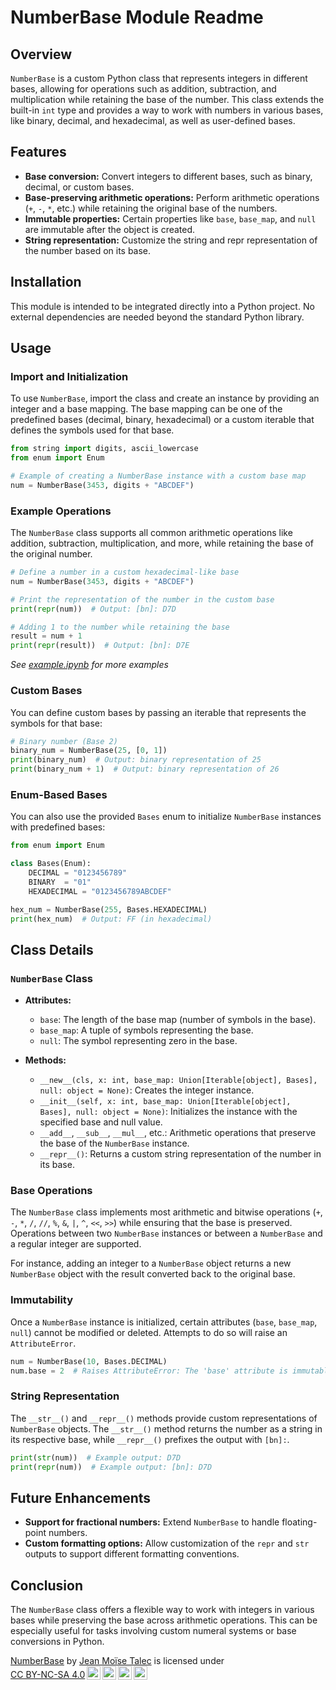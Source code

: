 # NumberBase Module Readme

## Overview

`NumberBase` is a custom Python class that represents integers in different bases, allowing for operations such as addition, subtraction, and multiplication while retaining the base of the number. This class extends the built-in `int` type and provides a way to work with numbers in various bases, like binary, decimal, and hexadecimal, as well as user-defined bases.

## Features

- **Base conversion:** Convert integers to different bases, such as binary, decimal, or custom bases.
- **Base-preserving arithmetic operations:** Perform arithmetic operations (`+`, `-`, `*`, etc.) while retaining the original base of the numbers.
- **Immutable properties:** Certain properties like `base`, `base_map`, and `null` are immutable after the object is created.
- **String representation:** Customize the string and repr representation of the number based on its base.

## Installation

This module is intended to be integrated directly into a Python project. No external dependencies are needed beyond the standard Python library.

## Usage

### Import and Initialization

To use `NumberBase`, import the class and create an instance by providing an integer and a base mapping. The base mapping can be one of the predefined bases (decimal, binary, hexadecimal) or a custom iterable that defines the symbols used for that base.

```python
from string import digits, ascii_lowercase
from enum import Enum

# Example of creating a NumberBase instance with a custom base map
num = NumberBase(3453, digits + "ABCDEF")
```

### Example Operations

The `NumberBase` class supports all common arithmetic operations like addition, subtraction, multiplication, and more, while retaining the base of the original number.

```python
# Define a number in a custom hexadecimal-like base
num = NumberBase(3453, digits + "ABCDEF")

# Print the representation of the number in the custom base
print(repr(num))  # Output: [bn]: D7D

# Adding 1 to the number while retaining the base
result = num + 1
print(repr(result))  # Output: [bn]: D7E
```

*See [example.ipynb](./example.ipynb) for more examples*

### Custom Bases

You can define custom bases by passing an iterable that represents the symbols for that base:

```python
# Binary number (Base 2)
binary_num = NumberBase(25, [0, 1])
print(binary_num)  # Output: binary representation of 25
print(binary_num + 1)  # Output: binary representation of 26
```

### Enum-Based Bases

You can also use the provided `Bases` enum to initialize `NumberBase` instances with predefined bases:

```python
from enum import Enum

class Bases(Enum):
    DECIMAL = "0123456789"
    BINARY  = "01"
    HEXADECIMAL = "0123456789ABCDEF"

hex_num = NumberBase(255, Bases.HEXADECIMAL)
print(hex_num)  # Output: FF (in hexadecimal)
```

## Class Details

### `NumberBase` Class

- **Attributes:**
  - `base`: The length of the base map (number of symbols in the base).
  - `base_map`: A tuple of symbols representing the base.
  - `null`: The symbol representing zero in the base.

- **Methods:**
  - `__new__(cls, x: int, base_map: Union[Iterable[object], Bases], null: object = None)`: Creates the integer instance.
  - `__init__(self, x: int, base_map: Union[Iterable[object], Bases], null: object = None)`: Initializes the instance with the specified base and null value.
  - `__add__`, `__sub__`, `__mul__`, etc.: Arithmetic operations that preserve the base of the `NumberBase` instance.
  - `__repr__()`: Returns a custom string representation of the number in its base.

### Base Operations

The `NumberBase` class implements most arithmetic and bitwise operations (`+`, `-`, `*`, `/`, `//`, `%`, `&`, `|`, `^`, `<<`, `>>`) while ensuring that the base is preserved. Operations between two `NumberBase` instances or between a `NumberBase` and a regular integer are supported.

For instance, adding an integer to a `NumberBase` object returns a new `NumberBase` object with the result converted back to the original base.

### Immutability

Once a `NumberBase` instance is initialized, certain attributes (`base`, `base_map`, `null`) cannot be modified or deleted. Attempts to do so will raise an `AttributeError`.

```python
num = NumberBase(10, Bases.DECIMAL)
num.base = 2  # Raises AttributeError: The 'base' attribute is immutable
```

### String Representation

The `__str__()` and `__repr__()` methods provide custom representations of `NumberBase` objects. The `__str__()` method returns the number as a string in its respective base, while `__repr__()` prefixes the output with `[bn]:`.

```python
print(str(num))  # Example output: D7D
print(repr(num))  # Example output: [bn]: D7D
```

## Future Enhancements

- **Support for fractional numbers:** Extend `NumberBase` to handle floating-point numbers.
- **Custom formatting options:** Allow customization of the `repr` and `str` outputs to support different formatting conventions.

## Conclusion

The `NumberBase` class offers a flexible way to work with integers in various bases while preserving the base across arithmetic operations. This can be especially useful for tasks involving custom numeral systems or base conversions in Python.

<p xmlns:cc="http://creativecommons.org/ns#" xmlns:dct="http://purl.org/dc/terms/"><a property="dct:title" rel="cc:attributionURL" href="https://github.com/jmtalec/NumberBase">NumberBase</a> by <a rel="cc:attributionURL dct:creator" property="cc:attributionName" href="https://github.com/jmtalec">Jean Moïse Talec</a> is licensed under <a href="https://creativecommons.org/licenses/by-nc-sa/4.0/?ref=chooser-v1" target="_blank" rel="license noopener noreferrer" style="display:inline-block;">CC BY-NC-SA 4.0<img style="height:22px!important;margin-left:3px;vertical-align:text-bottom;" src="https://mirrors.creativecommons.org/presskit/icons/cc.svg?ref=chooser-v1" alt=""><img style="height:22px!important;margin-left:3px;vertical-align:text-bottom;" src="https://mirrors.creativecommons.org/presskit/icons/by.svg?ref=chooser-v1" alt=""><img style="height:22px!important;margin-left:3px;vertical-align:text-bottom;" src="https://mirrors.creativecommons.org/presskit/icons/nc.svg?ref=chooser-v1" alt=""><img style="height:22px!important;margin-left:3px;vertical-align:text-bottom;" src="https://mirrors.creativecommons.org/presskit/icons/sa.svg?ref=chooser-v1" alt=""></a></p>
